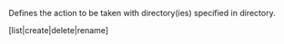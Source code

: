 Defines the action to be taken with directory(ies) specified in directory.

[list|create|delete|rename]
